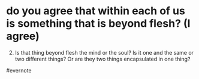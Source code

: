 # do you agree that within each of us is something that is beyond flesh? (I agree)

2. Is that thing beyond flesh the mind or the soul? Is it one and the same or two different things? Or are they two things encapsulated in one thing?

\#evernote

